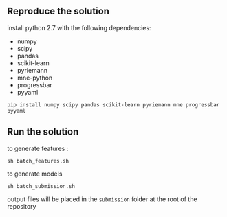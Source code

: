 ## Reproduce the solution

install python 2.7 with the following dependencies:

- numpy
- scipy
- pandas
- scikit-learn
- pyriemann
- mne-python
- progressbar
- pyyaml


`pip install numpy scipy pandas scikit-learn pyriemann mne progressbar pyyaml`

## Run the solution

to generate features :

`sh batch_features.sh`

to generate models

`sh batch_submission.sh`

output files will be placed in the `submission` folder at the root of the repository
